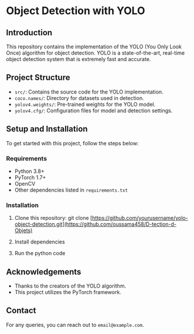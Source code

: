 # Object Detection with YOLO

## Introduction
This repository contains the implementation of the YOLO (You Only Look Once) algorithm for object detection. YOLO is a state-of-the-art, real-time object detection system that is extremely fast and accurate.

## Project Structure
- `src/`: Contains the source code for the YOLO implementation.
- `coco.names/`: Directory for datasets used in detection.
- `yolov4.weights/`: Pre-trained weights for the YOLO model.
- `yolov4.cfg/`: Configuration files for model and detection settings.

## Setup and Installation
To get started with this project, follow the steps below:

### Requirements
- Python 3.8+
- PyTorch 1.7+
- OpenCV
- Other dependencies listed in `requirements.txt`

### Installation
1. Clone this repository:
git clone [https://github.com/yourusername/yolo-object-detection.git](https://github.com/oussama458/D-tection-d-Objets)

2. Install dependencies
3. Run the python code

## Acknowledgements
- Thanks to the creators of the YOLO algorithm.
- This project utilizes the PyTorch framework.

## Contact
For any queries, you can reach out to `email@example.com`.
